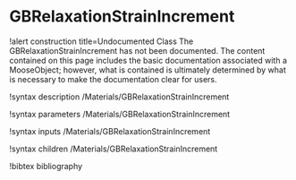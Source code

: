 <!-- MOOSE Documentation Stub: Remove this when content is added. -->

# GBRelaxationStrainIncrement

!alert construction title=Undocumented Class
The GBRelaxationStrainIncrement has not been documented. The content contained on this page
includes the basic documentation associated with a MooseObject; however, what is contained is
ultimately determined by what is necessary to make the documentation clear for users.

!syntax description /Materials/GBRelaxationStrainIncrement

!syntax parameters /Materials/GBRelaxationStrainIncrement

!syntax inputs /Materials/GBRelaxationStrainIncrement

!syntax children /Materials/GBRelaxationStrainIncrement

!bibtex bibliography

